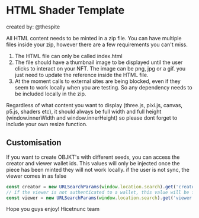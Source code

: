# HTML Shader Template

created by: @thespite

All HTML content needs to be minted in a zip file. You can have multiple files inside your zip, however there are a few requirements you can't miss.

1. The HTML file can only be called index.html
2. The file should have a thumbnail image to be displayed until the user clicks to interact on your NFT. The image can be png, jpg or a gif. you just need to update the <metadata> reference inside the HTML file.
3. At the moment calls to external sites are being blocked, even if they seem to work locally when you are testing. So any dependency needs to be included locally in the zip.

Regardless of what content you want to display (three.js, pixi.js, canvas, p5.js, shaders etc), it should always be full width and full height (window.innerWidth and window.innerHeight) so please dont forget to include your own resize function.

## Customisation

If you want to create OBJKT's with different seeds, you can access the creator and viewer wallet ids. This values will only be injected once the piece has been minted
they will not work locally.
if the user is not sync, the viewer comes in as false

```javascript
const creator = new URLSearchParams(window.location.search).get('creator')
// if the viewer is not authenticated to a wallet, this value will be false
const viewer = new URLSearchParams(window.location.search).get('viewer')
```

Hope you guys enjoy!
Hicetnunc team
